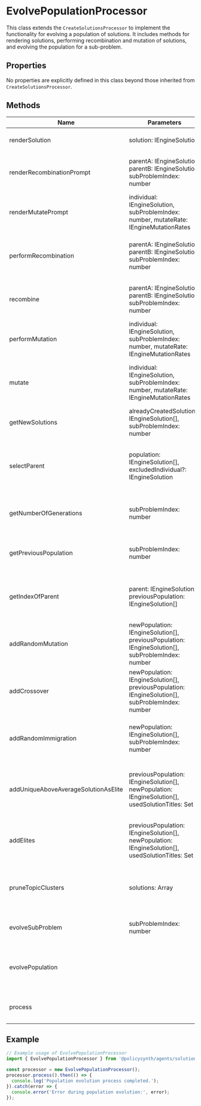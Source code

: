 # EvolvePopulationProcessor

This class extends the `CreateSolutionsProcessor` to implement the functionality for evolving a population of solutions. It includes methods for rendering solutions, performing recombination and mutation of solutions, and evolving the population for a sub-problem.

## Properties

No properties are explicitly defined in this class beyond those inherited from `CreateSolutionsProcessor`.

## Methods

| Name                              | Parameters                                                                                   | Return Type                        | Description                                                                                   |
|-----------------------------------|----------------------------------------------------------------------------------------------|------------------------------------|-----------------------------------------------------------------------------------------------|
| renderSolution                    | solution: IEngineSolution                                                                    | string                             | Renders a solution as a JSON string.                                                          |
| renderRecombinationPrompt         | parentA: IEngineSolution, parentB: IEngineSolution, subProblemIndex: number                  | SystemMessage[], HumanMessage[]    | Prepares the prompt for recombination of two parent solutions.                                |
| renderMutatePrompt                | individual: IEngineSolution, subProblemIndex: number, mutateRate: IEngineMutationRates      | SystemMessage[], HumanMessage[]    | Prepares the prompt for mutating a solution.                                                  |
| performRecombination              | parentA: IEngineSolution, parentB: IEngineSolution, subProblemIndex: number                  | Promise<IEngineSolution>           | Performs the recombination of two parent solutions to produce an offspring.                   |
| recombine                         | parentA: IEngineSolution, parentB: IEngineSolution, subProblemIndex: number                  | Promise<IEngineSolution>           | Initiates the recombination process and returns the offspring.                                |
| performMutation                   | individual: IEngineSolution, subProblemIndex: number, mutateRate: IEngineMutationRates      | Promise<IEngineSolution>           | Performs mutation on a solution.                                                              |
| mutate                            | individual: IEngineSolution, subProblemIndex: number, mutateRate: IEngineMutationRates      | Promise<IEngineSolution>           | Initiates the mutation process and returns the mutated solution.                              |
| getNewSolutions                   | alreadyCreatedSolutions: IEngineSolution[], subProblemIndex: number                         | Promise<IEngineSolution[]>         | Generates new solutions for a sub-problem.                                                    |
| selectParent                      | population: IEngineSolution[], excludedIndividual?: IEngineSolution                         | IEngineSolution                    | Selects a parent solution from the population for recombination or mutation.                  |
| getNumberOfGenerations            | subProblemIndex: number                                                                     | number                             | Returns the number of generations for a sub-problem.                                          |
| getPreviousPopulation             | subProblemIndex: number                                                                     | IEngineSolution[]                  | Retrieves the previous population for a sub-problem.                                          |
| getIndexOfParent                  | parent: IEngineSolution, previousPopulation: IEngineSolution[]                              | number \| undefined                | Finds the index of a parent solution in the previous population.                              |
| addRandomMutation                 | newPopulation: IEngineSolution[], previousPopulation: IEngineSolution[], subProblemIndex: number | Promise<void>                     | Adds random mutations to the new population.                                                  |
| addCrossover                      | newPopulation: IEngineSolution[], previousPopulation: IEngineSolution[], subProblemIndex: number | Promise<void>                     | Performs crossover to generate offspring for the new population.                              |
| addRandomImmigration              | newPopulation: IEngineSolution[], subProblemIndex: number                                    | Promise<void>                     | Adds new solutions to the population through random immigration.                              |
| addUniqueAboveAverageSolutionAsElite | previousPopulation: IEngineSolution[], newPopulation: IEngineSolution[], usedSolutionTitles: Set<string> | void                             | Adds unique above-average solutions as elites to the new population.                          |
| addElites                         | previousPopulation: IEngineSolution[], newPopulation: IEngineSolution[], usedSolutionTitles: Set<string> | void                             | Adds elite solutions from the previous population to the new population.                      |
| pruneTopicClusters                | solutions: Array<IEngineSolution>                                                           | Array<IEngineSolution>             | Prunes solutions based on topic clusters to maintain diversity.                               |
| evolveSubProblem                  | subProblemIndex: number                                                                     | Promise<void>                     | Evolves the population for a specific sub-problem.                                            |
| evolvePopulation                  |                                                                                              | Promise<void>                     | Evolves the population for all sub-problems within the defined limits.                        |
| process                           |                                                                                              | Promise<void>                     | Initiates the process of evolving the population.                                             |

## Example

```javascript
// Example usage of EvolvePopulationProcessor
import { EvolvePopulationProcessor } from '@policysynth/agents/solutions/evolve/evolvePopulation.js';

const processor = new EvolvePopulationProcessor();
processor.process().then(() => {
  console.log('Population evolution process completed.');
}).catch(error => {
  console.error('Error during population evolution:', error);
});
```